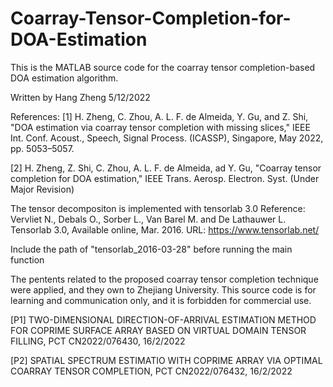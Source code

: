 # Coarray-Tensor-Completion-for-DOA-Estimation
This is the MATLAB source code for the coarray tensor completion-based DOA estimation algorithm.

Written by Hang Zheng
5/12/2022

References: 
[1] H. Zheng, C. Zhou, A. L. F. de Almeida, Y. Gu, and Z. Shi, "DOA estimation via coarray tensor completion with missing slices," IEEE Int. Conf. Acoust., Speech, Signal Process. (ICASSP), Singapore, May 2022, pp. 5053–5057.

[2] H. Zheng, Z. Shi, C. Zhou, A. L. F. de Almeida, ad Y. Gu, "Coarray tensor completion for DOA estimation," IEEE Trans. Aerosp. Electron. Syst. (Under Major Revision)

The tensor decompositon is implemented with tensorlab 3.0
Reference:
Vervliet N., Debals O., Sorber L., Van Barel M. and De Lathauwer L. Tensorlab 3.0, Available online, Mar. 2016. URL: https://www.tensorlab.net/

Include the path of "tensorlab_2016-03-28" before running the main function

The pentents related to the proposed coarray tensor completion technique were applied, and they own to Zhejiang University. This source code is for learning and communication only, and it is forbidden for commercial use.

[P1] TWO-DIMENSIONAL DIRECTION-OF-ARRIVAL ESTIMATION METHOD FOR COPRIME SURFACE ARRAY BASED ON VIRTUAL DOMAIN TENSOR FILLING, PCT CN2022/076430, 16/2/2022

[P2] SPATIAL SPECTRUM ESTIMATIO WITH COPRIME ARRAY VIA OPTIMAL COARRAY TENSOR COMPLETION, PCT CN2022/076432, 16/2/2022
